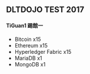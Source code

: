 ## DLTDOJO TEST 2017

#### TiGuan1 踢館一

* Bitcoin x15
* Ethereum x15
* Hyperledger Fabric x15
* MariaDB x1
* MongoDB x1
